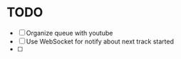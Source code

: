 # TODO
- [ ] Organize queue with youtube
- [ ] Use WebSocket for notify about next track started
- [ ] 
